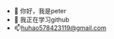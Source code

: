 - 👋 你好，我是peter
- 🌱 我正在学习github
- 📫huhao578423119@gmail.com

<!---
578423119/578423119 is a ✨ special ✨ repository because its `README.md` (this file) appears on your GitHub profile.
You can click the Preview link to take a look at your changes.
--->
